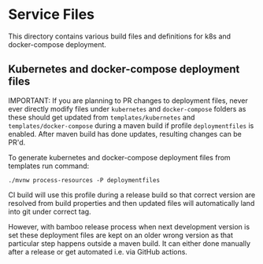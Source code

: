 # Service Files
This directory contains various build files and definitions for k8s and docker-compose deployment.

## Kubernetes and docker-compose deployment files

IMPORTANT: If you are planning to PR changes to deployment files, never ever
           directly modify files under `kubernetes` and `docker-compose` folders as these
           should get updated from `templates/kubernetes` and `templates/docker-compose` during
           a maven build if profile `deploymentfiles` is enabled.
           After maven build has done updates, resulting changes
           can be PR'd.

To generate kubernetes and docker-compose deployment files from templates run command:

    ./mvnw process-resources -P deploymentfiles

CI build will use this profile during a release build so that
correct version are resolved from build properties and then
updated files will automatically land into git under correct
tag.

However, with bamboo release process when next development version
is set these deployment files are kept on an older wrong version
as that particular step happens outside a maven build. It can
either done manually after a release or get automated i.e. via
GitHub actions.

